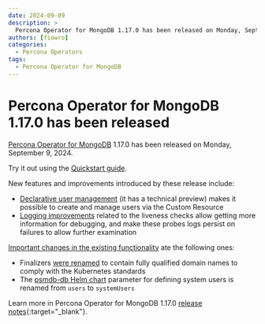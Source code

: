 ```yaml
---
date: 2024-09-09
description: >
  Percona Operator for MongoDB 1.17.0 has been released on Monday, September 9, 2024.
authors: [fiowro]
categories:
  - Percona Operators
tags:
  - Percona Operator for MongoDB
---
```


# Percona Operator for MongoDB 1.17.0 has been released

<!-- more -->

[Percona Operator for MongoDB](https://docs.percona.com/percona-operator-for-mongodb/) 1.17.0 has been released on Monday, September 9, 2024.

Try it out using the [Quickstart guide](https://docs.percona.com/percona-operator-for-mongodb/quickstart.html).

New features and improvements introduced by these release include:

* [Declarative user management](https://docs.percona.com/percona-operator-for-mongodb/users.html#unprivileged-users) (it has a technical preview) makes it possible to create and manage users via the Custom Resource
* [Logging improvements](https://docs.percona.com/percona-operator-for-mongodb/RN/Kubernetes-Operator-for-PSMONGODB-RN1.17.0.html#liveness-check-improvements) related to the liveness checks allow getting more information for debugging, and make these probes logs persist on failures to allow further examination

[Important changes in the existing functionality](https://docs.percona.com/percona-operator-for-mongodb/RN/Kubernetes-Operator-for-PSMONGODB-RN1.17.0.html#deprecation-rename-and-removal) ate the following ones:

* Finalizers [were renamed](https://docs.percona.com/percona-operator-for-mongodb/RN/Kubernetes-Operator-for-PSMONGODB-RN1.17.0.html#deprecation-rename-and-removal) to contain fully qualified domain names to comply with the Kubernetes standards
* The [psmdb-db Helm chart](https://github.com/percona/percona-helm-charts/tree/main/charts/psmdb-db) parameter for defining system users is renamed from `users` to `systemUsers`

Learn more in Percona Operator for MongoDB 1.17.0 [release notes](https://docs.percona.com/percona-operator-for-mongodb/RN/Kubernetes-Operator-for-PSMONGODB-RN1.17.0.html){:target="_blank"}.


